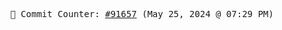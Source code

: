 <p align="center">
    <samp>
        📮 Commit Counter: <a href="https://github.com/Javascript-void0/Javascript-void0/commits/main">#91657</a> (May 25, 2024 @ 07:29 PM)
    </samp>
</p>